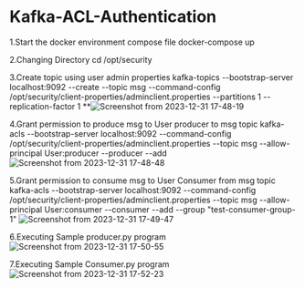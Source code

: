# Kafka-ACL-Authentication

1.Start the docker environment compose file
docker-compose up


2.Changing Directory 
cd /opt/security

3.Create topic using user admin properties
kafka-topics --bootstrap-server localhost:9092 --create --topic msg --command-config /opt/security/client-properties/adminclient.properties --partitions 1 --replication-factor 1
**![Screenshot from 2023-12-31 17-48-19](https://github.com/rokesh-rokesh/Kafka-ACL-Authentication-security/assets/84179582/ffab879d-95a5-44c7-a6f5-48b08e410276)


4.Grant permission to produce msg to User producer to msg topic
kafka-acls --bootstrap-server localhost:9092 --command-config /opt/security/client-properties/adminclient.properties --topic msg --allow-principal User:producer --producer --add
![Screenshot from 2023-12-31 17-48-48](https://github.com/rokesh-rokesh/Kafka-ACL-Authentication-security/assets/84179582/cf4df9a4-f0db-46b9-b9c6-17a6ae0cee73)


5.Grant permission to consume msg to User Consumer from msg topic
kafka-acls --bootstrap-server localhost:9092 --command-config /opt/security/client-properties/adminclient.properties --topic msg --allow-principal User:consumer --consumer --add --group "test-consumer-group-1"
![Screenshot from 2023-12-31 17-49-47](https://github.com/rokesh-rokesh/Kafka-ACL-Authentication-security/assets/84179582/a8bfbdcd-b9c6-4e85-a8e2-4482d1b83622)

6.Executing Sample producer.py program
![Screenshot from 2023-12-31 17-50-55](https://github.com/rokesh-rokesh/Kafka-ACL-Authentication-security/assets/84179582/86df4be1-d441-45ae-b87f-f20ba9c71037)

7.Executing Sample Consumer.py program
![Screenshot from 2023-12-31 17-52-23](https://github.com/rokesh-rokesh/Kafka-ACL-Authentication-security/assets/84179582/37a2447d-3abe-428e-8815-a66e79b9fc51)




